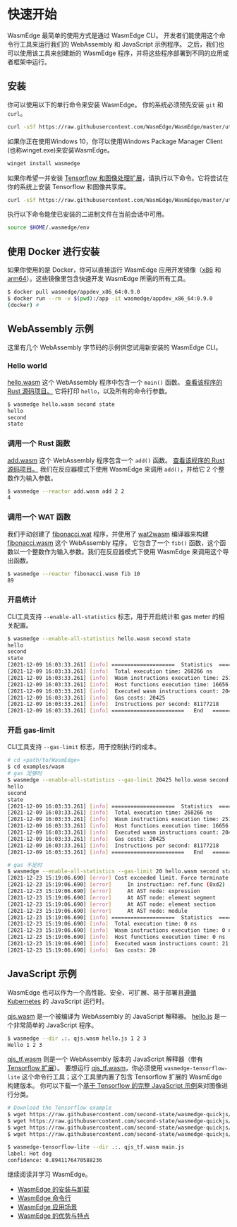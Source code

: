 # 快速开始

WasmEdge 最简单的使用方式是通过 WasmEdge CLI。
开发者们能使用这个命令行工具来运行我们的 WebAssembly 和 JavaScript 示例程序。
之后，我们也可以使用该工具来创建新的 WasmEdge 程序，并将这些程序部署到不同的应用或者框架中运行。

## 安装

你可以使用以下的单行命令来安装 WasmEdge。
你的系统必须预先安装 `git` 和 `curl`。

```bash
curl -sSf https://raw.githubusercontent.com/WasmEdge/WasmEdge/master/utils/install.sh | bash
```

如果你正在使用Windows 10，你可以使用Windows Package Manager Client (也称winget.exe)来安装WasmEdge。

```bash
winget install wasmedge
```

如果你希望一并安装 [Tensorflow 和图像处理扩展](https://www.secondstate.io/articles/wasi-tensorflow/)，请执行以下命令。它将尝试在你的系统上安装 Tensorflow 和图像共享库。

```bash
curl -sSf https://raw.githubusercontent.com/WasmEdge/WasmEdge/master/utils/install.sh | bash -s -- -e all
```

执行以下命令能使已安装的二进制文件在当前会话中可用。

```bash
source $HOME/.wasmedge/env
```

## 使用 Docker 进行安装

如果你使用的是 Docker，你可以直接运行 WasmEdge 应用开发镜像（[x86](https://hub.docker.com/repository/docker/wasmedge/appdev_x86_64) 和 [arm64](https://hub.docker.com/repository/docker/wasmedge/appdev_aarch64)）。这些镜像里包含快速开发 WasmEdge 所需的所有工具。

```bash
$ docker pull wasmedge/appdev_x86_64:0.9.0
$ docker run --rm -v $(pwd):/app -it wasmedge/appdev_x86_64:0.9.0
(docker) #
```

## WebAssembly 示例

这里有几个 WebAssembly 字节码的示例供您试用新安装的 WasmEdge CLI。

### Hello world

[hello.wasm](https://github.com/WasmEdge/WasmEdge/raw/master/examples/wasm/hello.wasm) 这个 WebAssembly 程序中包含一个 `main()` 函数。
[查看该程序的 Rust 源码项目。](https://github.com/second-state/wasm-learning/tree/master/cli/hello)
它将打印 `hello`，以及所有的命令行参数。

```bash
$ wasmedge hello.wasm second state
hello
second
state
```

### 调用一个 Rust 函数

[add.wasm](https://github.com/WasmEdge/WasmEdge/raw/master/examples/wasm/add.wasm) 这个 WebAssembly 程序包含一个 `add()` 函数。
[查看该程序的 Rust 源码项目。](https://github.com/second-state/wasm-learning/tree/master/cli/add)
我们在反应器模式下使用 WasmEdge 来调用 `add()`，并给它 2 个整数作为输入参数。

```bash
$ wasmedge --reactor add.wasm add 2 2
4
```

### 调用一个 WAT 函数

我们手动创建了 [fibonacci.wat](https://github.com/WasmEdge/WasmEdge/raw/master/examples/wasm/fibonacci.wat) 程序，并使用了 [wat2wasm](https://github.com/WebAssembly/wabt) 编译器来构建 [fibonacci.wasm](https://github.com/WasmEdge/WasmEdge/raw/master/examples/wasm/fibonacci.wasm) 这个 WebAssembly 程序。
它包含了一个 `fib()` 函数，这个函数以一个整数作为输入参数。我们在反应器模式下使用 WasmEdge 来调用这个导出函数。

```bash
$ wasmedge --reactor fibonacci.wasm fib 10
89
```

### 开启统计

CLI工具支持 `--enable-all-statistics` 标志，用于开启统计和 gas meter 的相关配置。

```bash
$ wasmedge --enable-all-statistics hello.wasm second state
hello
second
state
[2021-12-09 16:03:33.261] [info] ====================  Statistics  ====================
[2021-12-09 16:03:33.261] [info]  Total execution time: 268266 ns
[2021-12-09 16:03:33.261] [info]  Wasm instructions execution time: 251610 ns
[2021-12-09 16:03:33.261] [info]  Host functions execution time: 16656 ns
[2021-12-09 16:03:33.261] [info]  Executed wasm instructions count: 20425
[2021-12-09 16:03:33.261] [info]  Gas costs: 20425
[2021-12-09 16:03:33.261] [info]  Instructions per second: 81177218
[2021-12-09 16:03:33.261] [info] =======================   End   ======================
```

### 开启 gas-limit

CLI工具支持 `--gas-limit` 标志，用于控制执行的成本。

```bash
# cd <path/to/WasmEdge>
$ cd examples/wasm
# gas 足够时
$ wasmedge --enable-all-statistics --gas-limit 20425 hello.wasm second state
hello
second
state
[2021-12-09 16:03:33.261] [info] ====================  Statistics  ====================
[2021-12-09 16:03:33.261] [info]  Total execution time: 268266 ns
[2021-12-09 16:03:33.261] [info]  Wasm instructions execution time: 251610 ns
[2021-12-09 16:03:33.261] [info]  Host functions execution time: 16656 ns
[2021-12-09 16:03:33.261] [info]  Executed wasm instructions count: 20425
[2021-12-09 16:03:33.261] [info]  Gas costs: 20425
[2021-12-09 16:03:33.261] [info]  Instructions per second: 81177218
[2021-12-09 16:03:33.261] [info] =======================   End   ======================

# gas 不足时
$ wasmedge --enable-all-statistics --gas-limit 20 hello.wasm second state
[2021-12-23 15:19:06.690] [error] Cost exceeded limit. Force terminate the execution.
[2021-12-23 15:19:06.690] [error]     In instruction: ref.func (0xd2) , Bytecode offset: 0x00000000
[2021-12-23 15:19:06.690] [error]     At AST node: expression
[2021-12-23 15:19:06.690] [error]     At AST node: element segment
[2021-12-23 15:19:06.690] [error]     At AST node: element section
[2021-12-23 15:19:06.690] [error]     At AST node: module
[2021-12-23 15:19:06.690] [info] ====================  Statistics  ====================
[2021-12-23 15:19:06.690] [info]  Total execution time: 0 ns
[2021-12-23 15:19:06.690] [info]  Wasm instructions execution time: 0 ns
[2021-12-23 15:19:06.690] [info]  Host functions execution time: 0 ns
[2021-12-23 15:19:06.690] [info]  Executed wasm instructions count: 21
[2021-12-23 15:19:06.690] [info]  Gas costs: 20
```

## JavaScript 示例

WasmEdge 也可以作为一个高性能、安全、可扩展、易于部署且[遵循 Kubernetes](https://github.com/second-state/wasmedge-containers-examples) 的 JavaScript 运行时。

[qjs.wasm](https://github.com/WasmEdge/WasmEdge/raw/master/examples/js/qjs.wasm) 是一个被编译为 WebAssembly 的 JavaScript 解释器。
[hello.js](https://github.com/WasmEdge/WasmEdge/raw/master/examples/js/hello.js) 是一个非常简单的 JavaScript 程序。

```bash
$ wasmedge --dir .:. qjs.wasm hello.js 1 2 3
Hello 1 2 3
```

[qjs_tf.wasm](https://github.com/WasmEdge/WasmEdge/raw/master/examples/js/qjs_tf.wasm) 则是一个 WebAssembly 版本的 JavaScript 解释器（带有 [Tensorflow 扩展](https://www.secondstate.io/articles/wasi-tensorflow/)）。
要想运行 [qjs_tf.wasm](https://github.com/WasmEdge/WasmEdge/raw/master/examples/js/qjs_tf.wasm)，你必须使用 `wasmedge-tensorflow-lite` 这个命令行工具；这个工具里内置了包含 Tensorflow 扩展的 WasmEdge 构建版本。
你可以下载一个[基于 Tensorflow 的完整 JavaScript 示例](https://github.com/second-state/wasmedge-quickjs/tree/main/example_js/tensorflow_lite_demo)来对图像进行分类。

```bash
# Download the Tensorflow example
$ wget https://raw.githubusercontent.com/second-state/wasmedge-quickjs/main/example_js/tensorflow_lite_demo/aiy_food_V1_labelmap.txt
$ wget https://raw.githubusercontent.com/second-state/wasmedge-quickjs/main/example_js/tensorflow_lite_demo/food.jpg
$ wget https://raw.githubusercontent.com/second-state/wasmedge-quickjs/main/example_js/tensorflow_lite_demo/lite-model_aiy_vision_classifier_food_V1_1.tflite
$ wget https://raw.githubusercontent.com/second-state/wasmedge-quickjs/main/example_js/tensorflow_lite_demo/main.js

$ wasmedge-tensorflow-lite --dir .:. qjs_tf.wasm main.js
label: Hot dog
confidence: 0.8941176470588236
```

继续阅读并学习 WasmEdge。

- [WasmEdge 的安装与卸载](start/install.md)
- [WasmEdge 命令行](start/cli.md)
- [WasmEdge 应用场景](intro/use.md)
- [WasmEdge 的优势与特点](intro/features.md)
